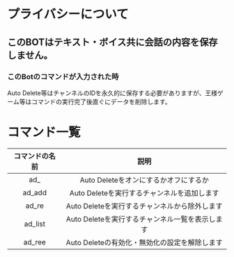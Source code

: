 # プライバシーについて

## このBOTはテキスト・ボイス共に会話の内容を保存しません。

### このBotのコマンドが入力された時
Auto Delete等はチャンネルのIDを永久的に保存する必要がありますが、王様ゲーム等はコマンドの実行完了後直ぐにデータを削除します。

# コマンド一覧


| コマンドの名前 | 説明|
|:-----------:|:--------:
| ad_         |Auto Deleteをオンにするかオフにするか |
| ad_add      | Auto Deleteを実行するチャンネルを追加します |
| ad_re       | Auto Deleteを実行するチャンネルから除外します |
| ad_list     | Auto Deleteを実行するチャンネル一覧を表示します|
| ad_ree | Auto Deleteの有効化・無効化の設定を解除します|
